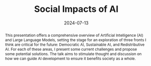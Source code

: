 ---
layout: talk
title: "Social Impacts of AI"
date: 2024-07-13
cover_image: "/assets/talks/20240713 Alberto Lumbreras - Social Impacts AI.png"
pdf_link: "/assets/talks/20240713 Alberto Lumbreras - Social Impacts AI.pdf"
abstract: "This presentation offers a comprehensive overview of Artificial Intelligence (AI) and Large Language Models, setting the stage for an exploration of three fronts I think are critical for the future: Democratic AI, Sustainable AI, and Redistributive AI. For each of these areas, I present some current challenges and propose some potential solutions. The talk aims to stimulate thought and discussion on how we can guide AI development to ensure it benefits society as a whole."
---